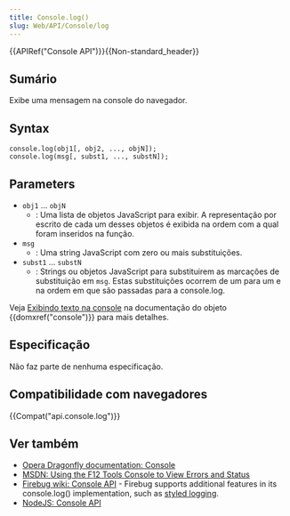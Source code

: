 ```yaml
---
title: Console.log()
slug: Web/API/Console/log
---
```

{{APIRef("Console API")}}{{Non-standard_header}}

## Sumário

Exibe uma mensagem na console do navegador.

## Syntax

```
console.log(obj1[, obj2, ..., objN]);
console.log(msg[, subst1, ..., substN]);
```

## Parameters

- `obj1` ... `objN`
  - : Uma lista de objetos JavaScript para exibir. A representação por escrito de cada um desses objetos é exibida na ordem com a qual foram inseridos na função.
- `msg`
  - : Uma string JavaScript com zero ou mais substituições.
- `subst1` ... `substN`
  - : Strings ou objetos JavaScript para substituirem as marcações de substituição em `msg`. Estas substituições ocorrem de um para um e na ordem em que são passadas para a console.log.

Veja [Exibindo texto na console](/pt-BR/docs/DOM/console#Outputting_text_to_the_console) na documentação do objeto {{domxref("console")}} para mais detalhes.

## Especificação

Não faz parte de nenhuma especificação.

## Compatibilidade com navegadores

{{Compat("api.console.log")}}

## Ver também

- [Opera Dragonfly documentation: Console](http://www.opera.com/dragonfly/documentation/console/)
- [MSDN: Using the F12 Tools Console to View Errors and Status](http://msdn.microsoft.com/library/gg589530)
- [Firebug wiki: Console API](http://getfirebug.com/wiki/index.php/Console_API) - Firebug supports additional features in its console.log() implementation, such as [styled logging](http://www.softwareishard.com/blog/firebug/firebug-tip-styled-logging/).
- [NodeJS: Console API](http://nodejs.org/docs/latest/api/console.html#console_console_log_data)
